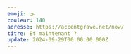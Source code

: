 ```yaml
---
emoji: 🌫
couleur: 140
adresse: https://accentgrave.net/now/
titre: Et maintenant ?
update: 2024-09-29T00:00:00.000Z
---
```

